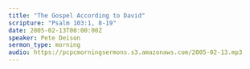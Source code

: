 ```yaml
---
title: "The Gospel According to David"
scripture: "Psalm 103:1, 8-19"
date: 2005-02-13T00:00:00Z
speaker: Pete Deison
sermon_type: morning
audio: https://pcpcmorningsermons.s3.amazonaws.com/2005-02-13.mp3 
---
```



